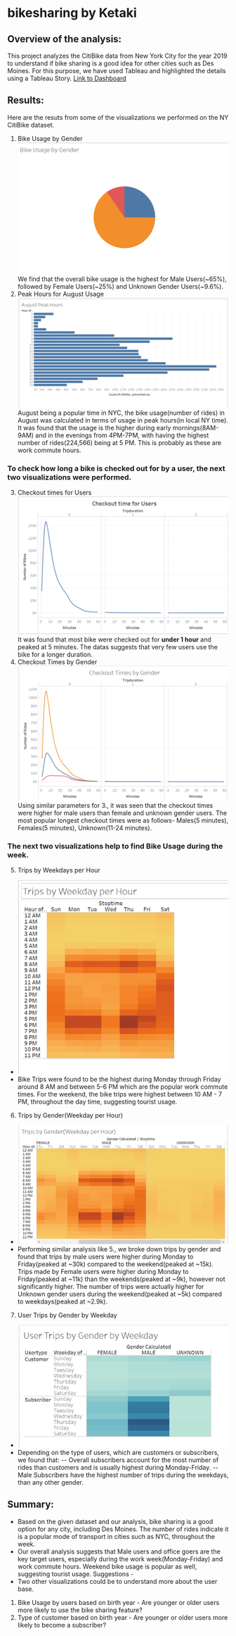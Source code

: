 # bikesharing by Ketaki
## Overview of the analysis:
This project analyzes the CitiBike data from New York City for the year 2019 to understand if bike sharing is a good idea for other cities such as Des Moines. For this purpose, we have used Tableau and highlighted the details using a Tableau Story.
[Link to Dashboard](https://public.tableau.com/views/NY_CitiBike_Challenge/NYCCitibikeAnalysis?:language=en&:display_count=y&publish=yes&:origin=viz_share_link)

## Results: 
Here are the resuts from some of the visualizations we performed on the NY CitiBike dataset.
1. Bike Usage by Gender ![](https://github.com/ketpradh/bikesharing/blob/main/Resources/Bike%20Usage%20by%20Gender.PNG) We find that the overall bike usage is the highest for Male Users(~65%), followed by Female Users(~25%) and Unknown Gender Users(~9.6%).
2. Peak Hours for August Usage ![](https://github.com/ketpradh/bikesharing/blob/main/Resources/August%20Peak%20Hours.PNG) August being a popular time in NYC, the bike usage(number of rides) in August was calculated in terms of usage in peak hours(in local NY time). It was found that the usage is the higher during early mornings(8AM-9AM) and in the evenings from 4PM-7PM, with having the highest number of rides(224,566) being at 5 PM. This is probably as these are work commute hours.
### To check how long a bike is checked out for by a user, the next two visualizations were performed.
3. Checkout times for Users ![](https://github.com/ketpradh/bikesharing/blob/main/Resources/Checkout%20Time%20for%20Users.PNG)  It was found that most bike were checked out for **under 1 hour** and peaked at 5 minutes. The datas suggests that very few users use the bike for a longer duration.
4. Checkout Times by Gender ![](https://github.com/ketpradh/bikesharing/blob/main/Resources/Checkout%20Times%20by%20Gender.PNG) Using similar parameters for 3., it was seen that the checkout times were higher for male users than female and unknown gender users. The most popular longest checkout times were as follows- Males(5 minutes), Females(5 minutes), Unknown(11-24 minutes).
### The next two visualizations help to find Bike Usage during the week.
5. Trips by Weekdays per Hour 
- ![](https://github.com/ketpradh/bikesharing/blob/main/Resources/Trips%20by%20Weekday%20per%20Hour.PNG) 
- Bike Trips were found to be the highest during Monday through Friday around 8 AM and between 5-6 PM which are the popular work commute times. For the weekend, the bike trips were highest between 10 AM - 7 PM, throughout the day time, suggesting tourist usage.
6. Trips by Gender(Weekday per Hour) 
- ![](https://github.com/ketpradh/bikesharing/blob/main/Resources/Trips%20by%20Gender(Weekday%20per%20Hour).PNG) 
- Performing similar analysis like 5., we broke down trips by gender and found that trips by male users were higher during Monday to Friday(peaked at ~30k) compared to the weekend(peaked at ~15k). Trips made by Female users were higher during Monday to Friday(peaked at ~11k) than the weekends(peaked at ~9k), however not significantly higher. The number of trips were actually higher for Unknown gender users during the weekend(peaked at ~5k) compared to weekdays(peaked at ~2.9k).
7. User Trips by Gender by Weekday 
- ![](https://github.com/ketpradh/bikesharing/blob/main/Resources/User%20Trips%20by%20Gender%20by%20Weekday.PNG) 
- Depending on the type of users, which are customers or subscribers, we found that:
-- Overall subscribers account for the most number of rides than customers and is usually highest during Monday-Friday. 
-- Male Subscribers have the highest number of trips during the weekdays, than any other gender. 
## Summary: 
- Based on the given dataset and our analysis, bike sharing is a good option for any city, including Des Moines. The number of rides indicate it is a popular mode of transport in cities such as NYC, throughout the week. 
- Our overall analysis suggests that Male users and office goers are the key target users, especially during the work week(Monday-Friday) and work commute hours. Weekend bike usage is popular as well, suggesting tourist usage.
Suggestions -
- Two other visualizations could be to understand more about the user base.
1. Bike Usage by users based on birth year - Are younger or older users more likely to use the bike sharing feature?
2. Type of customer based on birth year - Are younger or older users more likely to become a subscriber?

